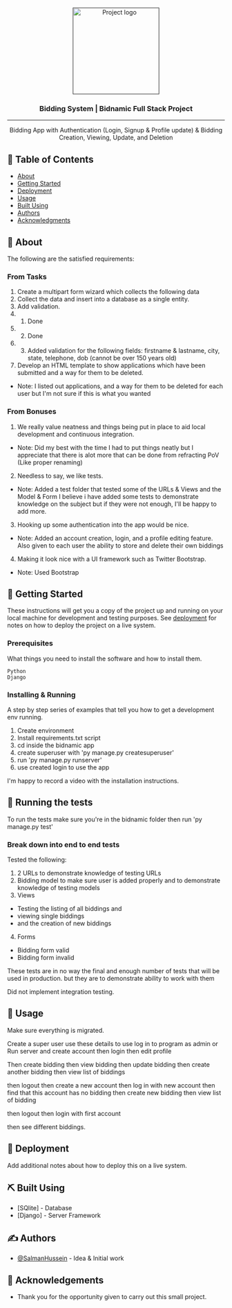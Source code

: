 <p align="center">
  <a href="" rel="noopener">
 <img width=200px height=200px src="https://i.imgur.com/6wj0hh6.jpg" alt="Project logo"></a>
</p>

<h3 align="center">Bidding System | Bidnamic Full Stack Project</h3>

<div align="center">

</div>

---

<p align="center"> Bidding App with Authentication (Login, Signup & Profile update) & Bidding Creation, Viewing, Update, and Deletion
    <br> 
</p>

## 📝 Table of Contents

- [About](#about)
- [Getting Started](#getting_started)
- [Deployment](#deployment)
- [Usage](#usage)
- [Built Using](#built_using)
- [Authors](#authors)
- [Acknowledgments](#acknowledgement)

## 🧐 About <a name = "about"></a>

The following are the satisfied requirements:

### From Tasks
1. Create a multipart form wizard which collects the following data
2. Collect the data and insert into a database as a single entity.
3. Add validation.
  3. 1. Done
  3. 2. Done
  3. 3. Added validation for the following fields: firstname & lastname, city, state, telephone, dob (cannot be over 150 years old) 
4. Develop an HTML template to show applications which have been submitted and a way for them to be deleted.
  * Note: I listed out applications, and a way for them to be deleted for each user but I'm not sure if this is what you wanted

### From Bonuses

1. We really value neatness and things being put in place to aid local development and continuous integration.
  * Note: Did my best with the time I had to put things neatly but I appreciate that there is alot more that can be done from refracting PoV (Like proper renaming) 

2. Needless to say, we like tests.
  * Note: Added a test folder that tested some of the URLs & Views and the Model & Form
          I believe i have added some tests to demonstrate knowledge on the subject but if they were not enough, I'll be happy to add more.

3. Hooking up some authentication into the app would be nice.
  * Note: Added an account creation, login, and a profile editing feature.
  Also given to each user the ability to store and delete their own biddings

4. Making it look nice with a UI framework such as Twitter Bootstrap. 
  * Note: Used Bootstrap

## 🏁 Getting Started <a name = "getting_started"></a>

These instructions will get you a copy of the project up and running on your local machine for development and testing purposes. See [deployment](#deployment) for notes on how to deploy the project on a live system.

### Prerequisites

What things you need to install the software and how to install them.

```
Python
Django
```

### Installing & Running

A step by step series of examples that tell you how to get a development env running.


1. Create environment 
2. Install requirements.txt script
3. cd inside the bidnamic app
4. create superuser with 'py manage.py createsuperuser'
5. run 'py manage.py runserver'
6. use created login to use the app

I'm happy to record a video with the installation instructions.

## 🔧 Running the tests <a name = "tests"></a>

To run the tests make sure you're in the bidnamic folder then run 'py manage.py test'

### Break down into end to end tests

Tested the following:
1. 2 URLs to demonstrate knowledge of testing URLs
2. Bidding model to make sure user is added properly and to demonstrate knowledge of testing models
3. Views
  - Testing the listing of all biddings and
  - viewing single biddings
  - and the creation of new biddings
4. Forms
  - Bidding form valid
  - Bidding form invalid


These tests are in no way the final and enough number of tests that will be used in production. but they are to demonstrate ability to work with them

Did not implement integration testing.

## 🎈 Usage <a name="usage"></a>

Make sure everything is migrated.

Create a super user
use these details to use log in to program as admin
or
Run server and create account
then login
then edit profile

Then create bidding
then view bidding
then update bidding
then create another bidding
then view list of biddings

then logout
then create a new account
then log in with new account
then find that this account has no bidding
then create new bidding
then view list of bidding

then logout
then login with first account

then see different biddings.

## 🚀 Deployment <a name = "deployment"></a>

Add additional notes about how to deploy this on a live system.

## ⛏️ Built Using <a name = "built_using"></a>

- [SQlite] - Database
- [Django] - Server Framework

## ✍️ Authors <a name = "authors"></a>

- [@SalmanHussein](https://github.com/SalmanBiceps) - Idea & Initial work

## 🎉 Acknowledgements <a name = "acknowledgement"></a>

- Thank you for the opportunity given to carry out this small project.
